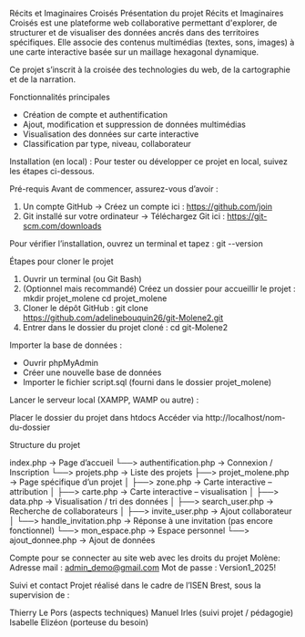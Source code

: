 Récits et Imaginaires Croisés
Présentation du projet
Récits et Imaginaires Croisés est une plateforme web collaborative permettant d'explorer, de structurer et de visualiser des données ancrés dans des territoires spécifiques. Elle associe des contenus multimédias (textes, sons, images) à une carte interactive basée sur un maillage hexagonal dynamique.

Ce projet s’inscrit à la croisée des technologies du web, de la cartographie et de la narration.

Fonctionnalités principales
- Création de compte et authentification
- Ajout, modification et suppression de données multimédias
- Visualisation des données sur carte interactive
- Classification par type, niveau, collaborateur

Installation (en local) :
Pour tester ou développer ce projet en local, suivez les étapes ci-dessous.

Pré-requis
Avant de commencer, assurez-vous d’avoir :

1. Un compte GitHub
   → Créez un compte ici : https://github.com/join
2. Git installé sur votre ordinateur
   → Téléchargez Git ici : https://git-scm.com/downloads

Pour vérifier l’installation, ouvrez un terminal et tapez :
   git --version

Étapes pour cloner le projet

1. Ouvrir un terminal (ou Git Bash)
2. (Optionnel mais recommandé) Créez un dossier pour accueillir le projet :
   mkdir projet_molene
   cd projet_molene
3. Cloner le dépôt GitHub :
   git clone https://github.com/adelinebouquin26/git-Molene2.git
4. Entrer dans le dossier du projet cloné :
   cd git-Molene2

Importer la base de données :

- Ouvrir phpMyAdmin
- Créer une nouvelle base de données
- Importer le fichier script.sql (fourni dans le dossier projet_molene)

Lancer le serveur local (XAMPP, WAMP ou autre) :

Placer le dossier du projet dans htdocs
Accéder via http://localhost/nom-du-dossier

Structure du projet

index.php                → Page d’accueil
└──> authentification.php       → Connexion / Inscription
     └──> projets.php                  → Liste des projets
          ├──> projet_molene.php           → Page spécifique d’un projet
          │     ├──> zone.php                  → Carte interactive – attribution
          │     ├──> carte.php                 → Carte interactive – visualisation
          │     ├──> data.php                  → Visualisation / tri des données
          │     ├──> search_user.php           → Recherche de collaborateurs
          │     ├──> invite_user.php           → Ajout collaborateur
          │     └──> handle_invitation.php     → Réponse à une invitation (pas encore fonctionnel)
          └──> mon_espace.php              → Espace personnel
                └──> ajout_donnee.php          → Ajout de données

Compte pour se connecter au site web avec les droits du projet Molène:
Adresse mail : admin_demo@gmail.com
Mot de passe : Version1_2025!


Suivi et contact
Projet réalisé dans le cadre de l’ISEN Brest, sous la supervision de :

Thierry Le Pors (aspects techniques)
Manuel Irles (suivi projet / pédagogie)
Isabelle Elizéon (porteuse du besoin) 
